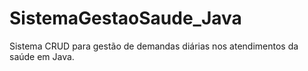 # SistemaGestaoSaude_Java
Sistema CRUD para gestão de demandas diárias nos atendimentos da saúde em Java.
